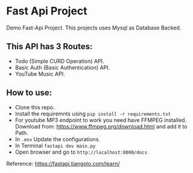 # Fast Api Project

Demo Fast-Api Project. This projects uses Mysql as Database Backed.

## This API has 3 Routes:

- Todo (Simple CURD Operation) API.
- Basic Auth (Basic Authentication) API.
- YouTube Music API.

## How to use:

- Clone this repo.
- Install the requiremnts using `pip install -r requirements.txt`
- For youtube MP3 endpoint to work you need have FFMPEG installed. Download from: https://www.ffmpeg.org/download.html and add it to Path.
- In `.env` Update the configurations.
- In Terminal `fastapi dev main.py`
- Open browser and go to `http://localhost:8000/docs`

Reference: https://fastapi.tiangolo.com/learn/
